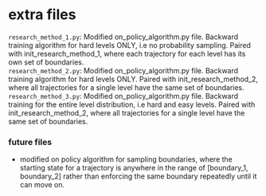 # extra files 

`research_method_1.py`: Modified on_policy_algorithm.py file. Backward training algorithm for hard levels ONLY, i.e no probability sampling. Paired with init_research_method_1, where each trajectory for each level has its own set of boundaries. <br>
`research_method_2.py`: Modified on_policy_algorithm.py file. Backward training algorithm for hard levels ONLY. Paired with init_research_method_2, where all trajectories for a single level have the same set of boundaries. <br>
`research_method_3.py`: Modified on_policy_algorithm.py file. Backward training for the entire level distribution, i.e hard and easy levels. Paired with init_research_method_2, where all trajectories for a single level have the same set of boundaries. <br>

### future files
* modified on policy algorithm for sampling boundaries, where the starting state for a trajectory is anywhere in the range of [boundary_1, boundary_2] rather than enforcing the same boundary repeatedly until it can move on.